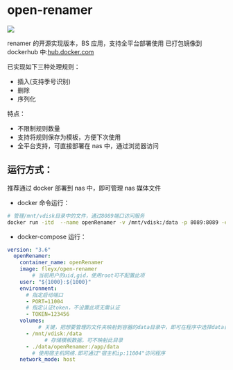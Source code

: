 # open-renamer

![](https://qiniupic.fleyx.com/blog/202204071632882.png)

renamer 的开源实现版本，BS 应用，支持全平台部署使用
已打包镜像到 dockerhub 中:[hub.docker.com](https://hub.docker.com/r/fleyx/open-renamer)

已实现如下三种处理规则：

- 插入(支持季号识别)
- 删除
- 序列化

特点：

- 不限制规则数量
- 支持将规则保存为模板，方便下次使用
- 全平台支持，可直接部署在 nas 中，通过浏览器访问

## 运行方式：

推荐通过 docker 部署到 nas 中，即可管理 nas 媒体文件

- docker 命令运行：

```bash
# 管理/mnt/vdisk目录中的文件，通过8089端口访问服务
docker run -itd  --name openRenamer -v /mnt/vdisk:/data -p 8089:8089 -e PORT="8089" -e TOKEN="123456" fleyx/open-renamer
```

- docker-compose 运行：

```yaml
version: "3.6"
  openRenamer:
    container_name: openRenamer
    image: fleyx/open-renamer
		# 当前用户的uid,gid，使用root可不配置此项
    user: "${1000}:${1000}"
    environment:
      # 指定启动端口
      - PORT=11004
      # 指定认证token，不设置此项无需认证
      - TOKEN=123456
    volumes:
		  # 关键，把想要管理的文件夹映射到容器的data目录中，即可在程序中选择data目录进行重命名操作
      - /mnt/vdisk:/data
			# 存储模板数据，可不映射此目录
      - ./data/openRenamer:/app/data
		# 使用宿主机网络.即可通过"宿主机ip:11004"访问程序
    network_mode: host
```
